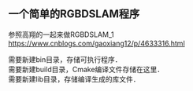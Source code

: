 ## 一个简单的RGBDSLAM程序

参照高翔的一起来做RGBDSLAM_1
https://www.cnblogs.com/gaoxiang12/p/4633316.html

需要新建bin目录，存储可执行程序．  
需要新建build目录，Cmake编译文件存储在这里．  
需要新建lib目录，存储编译生成的库文件．
